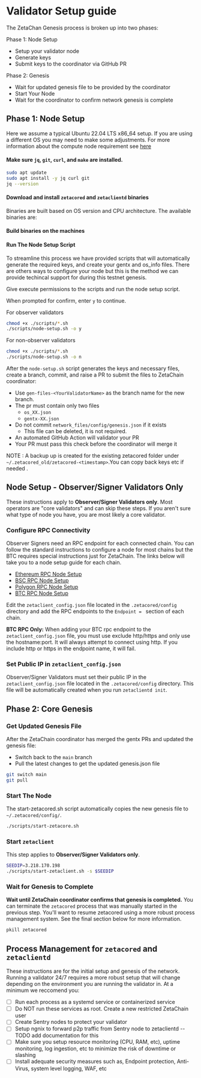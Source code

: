 # Validator Setup guide

The ZetaChan Genesis process is broken up into two phases:

Phase 1: Node Setup

- Setup your validator node
- Generate keys
- Submit keys to the coordinator via GitHub PR

Phase 2: Genesis

- Wait for updated genesis file to be provided by the coordinator
- Start Your Node
- Wait for the coordinator to confirm network genesis is complete

## Phase 1: Node Setup

Here we assume a typical Ubuntu 22.04 LTS x86_64 setup. If you are using a
different OS you may need to make some adjustments. For more information about
the compute node requirement see [here](node_requirements.md)

#### Make sure `jq`, `git`, `curl`, and `make` are installed.

```bash
sudo apt update
sudo apt install -y jq curl git
jq --version
```

#### Download and install `zetacored` and `zetaclientd` binaries
Binaries are built based on OS version and CPU architecture. The available binaries are:


#### Build binaries on the machines

#### Run The Node Setup Script

To streamline this process we have provided scripts that will automatically
generate the required keys, and create your gentx and os_info files. There are
others ways to configure your node but this is the method we can provide
techincal support for during this testnet genesis.  

Give execute permissions to the scripts and run the node setup script.

When prompted for confirm, enter `y` to continue.

For observer validators
```bash
chmod +x ./scripts/*.sh
./scripts/node-setup.sh -o y
```
For non-observer validators
```bash
chmod +x ./scripts/*.sh
./scripts/node-setup.sh -o n
```

After the `node-setup.sh` script generates the keys and necessary files, create
a branch, commit, and raise a PR to submit the files to ZetaChain coordinator:

- Use `gen-files-<YourValidatorName>` as the branch name for the new branch.
- The pr must contain only two files
  - `os_XX.json`
  - `gentx-XX.json`
- Do not commit `network_files/config/genesis.json` if it exists
  - This file can be deleted, it is not required.
- An automated GitHub Action will validator your PR
- Your PR must pass this check before the coordinator will merge it

NOTE : A backup up is created for the existing zetacored folder under
`~/.zetacored_old/zetacored-<timestamp>`.You can copy back keys etc if needed .

## Node Setup - Observer/Signer Validators Only

These instructions apply to **Observer/Signer Validators only**. Most operators are
"core validators" and can skip these steps. If you aren't sure what type of node you have, you
are most likely a core validator.

### Configure RPC Connectivity

Observer Signers need an RPC endpoint for each connected chain. You can follow
the standard instructions to configure a node for most chains but the BTC
requires special instructions just for ZetaChain. The links below will take you
to a node setup guide for each chain.

- [Ethereum RPC Node Setup](https://ethereum.org/en/developers/docs/nodes-and-clients/run-a-node/)
- [BSC RPC Node Setup](https://docs.bnbchain.org/docs/validator/fullnode/)
- [Polygon RPC Node Setup](https://wiki.polygon.technology/docs/category/run-a-full-node)
- [BTC RPC Node Setup](btc-rpc.md)

Edit the `zetaclient_config.json` file located in the `.zetacored/config` directory
and add the RPC endpoints to the `Endpoint = ` section of each chain.

**BTC RPC Only:** When adding your BTC rpc endpoint to the
`zetaclient_config.json` file, you must use exclude http/https and only use the hostname:port. It will always
attempt to connect using http. If you include http or https in the endpoint
name, it will fail.

### Set Public IP in  `zetaclient_config.json`

Observer/Signer Validators must set their public IP in the
`zetaclient_config.json` file located in the `.zetacored/config` directory. This
file will be automatically created when you run `zetaclientd init`.

## Phase 2: Core Genesis

### Get Updated Genesis File

After the ZetaChain coordinator has merged the gentx PRs and updated the genesis file:

- Switch back to the `main` branch
- Pull the latest changes to get the updated genesis.json file

```bash
git switch main
git pull
```

### Start The Node 
The start-zetacored.sh script automatically copies the new genesis file to `~/.zetacored/config/`.

```bash
./scripts/start-zetacore.sh
```

### Start `zetaclient`

This step applies to **Observer/Signer Validators only**.

```bash
SEEDIP=3.218.170.198
./scripts/start-zetaclient.sh -s $SEEDIP
```

### Wait for Genesis to Complete

**Wait until ZetaChain coordinator confirms that genesis is completed.** 
You can terminate the `zetacored` process that was manually started in the
previous step. You'll want to resume zetacored using a more robust process
management system. See the final section below for more information.

```bash
pkill zetacored
```

## Process Management for `zetacored` and `zetaclientd`

These instructions are for the initial setup and genesis of the network. Running
a validator 24/7 requires a more robust setup that will change depending on the
environment you are running the validator in. At a minimum we reccomend you:

- [ ] Run each process as a systemd service or containerized service
- [ ] Do NOT run these services as root. Create a new restricted ZetaChain user
- [ ] Create Sentry nodes to protect your validator
- [ ] Setup ngnix to forward p2p traffic from Sentry node to zetaclientd -- TODO
      add documentation for this
- [ ] Make sure you setup resource monitoring (CPU, RAM, etc), uptime
      monitoring, log ingestion, etc to minimize the risk of downtime or
      slashing
- [ ] Install adequate security measures such as, Endpoint protection,
      Anti-Virus, system level logging, WAF, etc
